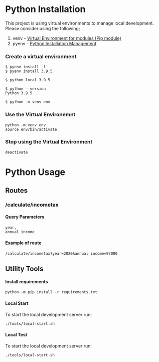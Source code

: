 


# Python Installation
This project is using virtual environments to manage local development. 
Please consider using the following;
1. venv - [Virtual Environment for modules (Pip module)](https://docs.python.org/3/library/venv.html)
1. pyenv - [Python Installation Management](https://github.com/pyenv/pyenv)

### Create a virtual environment
```
$ pyenv install -l
$ pyenv install 3.9.5

$ python local 3.9.5

$ python --version
Python 3.9.5

$ python -m venv env
```


### Use the Virtual Environemnt
```
python -m venv env
source env/bin/activate
```

### Stop using the Virtual Environment
```
deactivate
```


# Python Usage

## Routes
### /calculate/incometax
#### Query Parameters
```
year, 
annual income
```

#### Example of route
```
/calculate/incometax?year=2020&annual income=97000
```

## Utility Tools
#### Install requirements
```
python -m pip install -r requirements.txt
```


#### Local Start
To start the local development server run;
```
./tools/local-start.sh
```


#### Local Test
To start the local development server run;
```
./tools/local-start.sh
```
